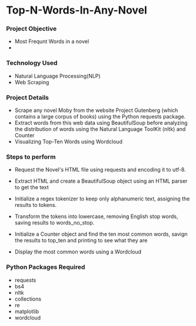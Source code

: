 # Top-N-Words-In-Any-Novel

### Project Objective 
* Most Frequnt Words in a novel
* 
### Technology Used 

* Natural Language Processing(NLP)
* Web Scraping
  
### Project Details 
* Scrape any novel Moby from the website Project Gutenberg (which contains a large corpus of books) using the Python requests package.
* Extract words from this web data using BeautifulSoup before analyzing the distribution of words using the Natural Language ToolKit (nltk) and Counter
* Visualizing Top-Ten Words using Wordcloud

### Steps to perform

- Request the Novel's HTML file using requests and encoding it to utf-8.

- Extract HTML and create a BeautifulSoup object using an HTML parser to get the text

- Initialize a regex tokenizer to keep only alphanumeric text, assigning the results to tokens.

- Transform the tokens into lowercase, removing English stop words, saving results to words_no_stop.

- Initialize a Counter object and find the ten most common words, savign the results to top_ten and printing to see what they are

- Display the most common words using a Wordcloud

### Python Packages Required 

- requests
- bs4
- nltk
- collections
-  re
- matplotlib
- wordcloud







